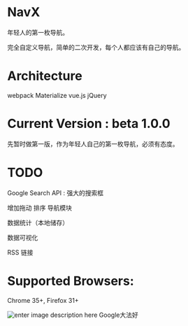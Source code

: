 # NavX

年轻人的第一枚导航。

完全自定义导航，简单的二次开发，每个人都应该有自己的导航。

# Architecture

webpack 
Materialize
vue.js
jQuery

# Current Version : beta 1.0.0

先暂时做第一版，作为年轻人自己的第一枚导航，必须有态度。


# TODO

Google Search API  : 强大的搜索框

增加拖动 排序 导航模块

数据统计（本地储存）

数据可视化

RSS 链接

# Supported Browsers:

Chrome 35+, Firefox 31+ 

![enter image description here](http://svgporn.com/logos/chrome.svg)
Google大法好

